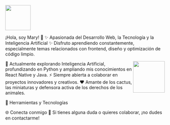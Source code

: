 <a href="url"><img src="https://c.tenor.com/lUFliafCu_MAAAAC/hello.gif" align="center" height="80" width="80" ></a>

¡Hola, soy Mary! 👋
✨ Apasionada del Desarrollo Web, la Tecnología y la Inteligencia Artificial ✨
Disfruto aprendiendo constantemente, especialmente temas relacionados con frontend, diseño y optimización de código limpio.

<a href="url"><img src="https://c.tenor.com/WCg45OATOCIAAAAd/cactus-animated.gif" align="right" height="100" width="100" ></a>

🌱 Actualmente explorando Inteligencia Artificial, profundizando en Python y ampliando mis conocimientos en React Native y Java.
⚡ Siempre abierta a colaborar en proyectos innovadores y creativos.
❤️ Amante de los cactus, las miniaturas y defensora activa de los derechos de los animales.

🚀 Herramientas y Tecnologías










🌐 Conecta conmigo
💬 Si tienes alguna duda o quieres colaborar, ¡no dudes en contactarme!


 
